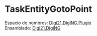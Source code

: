 # TaskEntityGotoPoint

Espacio de nombres: [Digi21.DigiNG.Plugin](../)  
Ensamblado: [Digi21.DigiNG](../../digi21.diging/)



